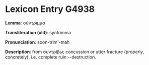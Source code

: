 # Lexicon Entry G4938

**Lemma**: σύντριμμα

**Transliteration (xlit)**: sýntrimma

**Pronunciation**: soon-trim'-mah

**Description**:
from συντρίβω; concussion or utter fracture (properly, concretely), i.e. complete ruin:--destruction.
